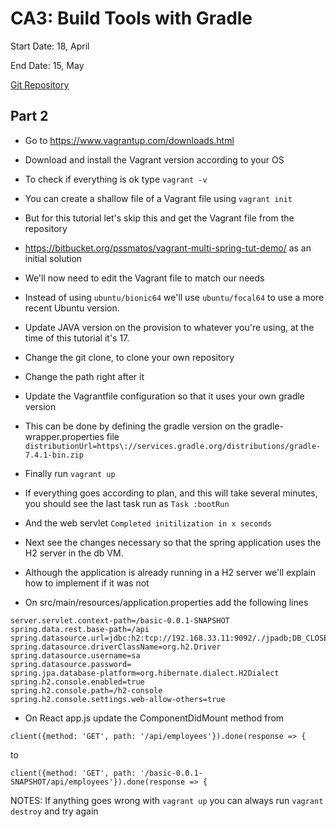 # CA3: Build Tools with Gradle

Start Date: 18, April

End Date: 15, May

[Git Repository](https://github.com/SwitchQA/devops-23-24-JPE-1222637)

## Part 2

* Go to https://www.vagrantup.com/downloads.html
* Download and install the Vagrant version according to your OS
* To check if everything is ok type ```vagrant -v```

* You can create a shallow file of a Vagrant file using ```vagrant init```
* But for this tutorial let's skip this and get the Vagrant file from the repository
* https://bitbucket.org/pssmatos/vagrant-multi-spring-tut-demo/ as an
  initial solution


* We'll now need to edit the Vagrant file to match our needs
* Instead of using ```ubuntu/bionic64``` we'll use ```ubuntu/focal64``` to use a more recent Ubuntu version.
* Update JAVA version on the provision to whatever you're using, at the time of this tutorial it's 17.
* Change the git clone, to clone your own repository
* Change the path right after it
* Update the Vagrantfile configuration so that it uses your own gradle version
* This can be done by defining the gradle version on the gradle-wrapper.properties file
  ```distributionUrl=https\://services.gradle.org/distributions/gradle-7.4.1-bin.zip```


* Finally run ```vagrant up```
* If everything goes according to plan, and this will take several minutes, 
you should see the last task run as
```Task :bootRun```
* And the web servlet ```Completed initilization in x seconds```

* Next see the changes
  necessary so that the spring application uses the H2 server in the db VM.
* Although the application is already running in a H2 server we'll explain how to implement if it was not


* On src/main/resources/application.properties add the following lines
```
server.servlet.context-path=/basic-0.0.1-SNAPSHOT
spring.data.rest.base-path=/api
spring.datasource.url=jdbc:h2:tcp://192.168.33.11:9092/./jpadb;DB_CLOSE_DELAY=-1;DB_CLOSE_ON_EXIT=FALSE
spring.datasource.driverClassName=org.h2.Driver
spring.datasource.username=sa
spring.datasource.password=
spring.jpa.database-platform=org.hibernate.dialect.H2Dialect
spring.h2.console.enabled=true
spring.h2.console.path=/h2-console
spring.h2.console.settings.web-allow-others=true
```

* On React app.js update the ComponentDidMount method from
```
client({method: 'GET', path: '/api/employees'}).done(response => {
```
to
```
client({method: 'GET', path: '/basic-0.0.1-SNAPSHOT/api/employees'}).done(response => {
```
NOTES: If anything goes wrong with ```vagrant up``` you can always run ```vagrant destroy``` and try again

